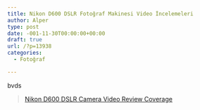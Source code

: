 ```yaml
---
title: Nikon D600 DSLR Fotoğraf Makinesi Video İncelemeleri
author: Alper
type: post
date: -001-11-30T00:00:00+00:00
draft: true
url: /?p=13938
categories:
  - Fotoğraf

---
```

bvds

<blockquote class="wp-embedded-content" data-secret="jIIKZ6lJWl">
  <p>
    <a href="https://www.dailycameranews.com/2013/03/nikon-d600-dslr-camera-video-review-coverage/">Nikon D600 DSLR Camera Video Review Coverage</a>
  </p>
</blockquote>